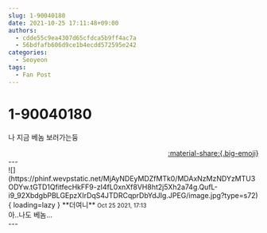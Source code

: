 ```yaml
---
slug: 1-90040180
date: 2021-10-25 17:11:48+09:00
authors:
  - cdde55c9ea4307d65cfdca5b9ff4ac7a
  - 56bdfafb606d9ce1b4ecdd572595e242
categories:
  - Seoyeon
tags:
  - Fan Post
---
```


# 1-90040180

<div class="post-container" markdown="1">
<div class="content-container md-sidebar__scrollwrap" markdown="1">

나 지금 베놈 보러가는듕

</div>
</div>

<div style="text-align: right;" markdown="1">
<a href="https://weverse.io/fromis9/fanpost/1-90040180" style="text-align: right;">:material-share:{.big-emoji}</a>
</div>
---

<div class="comments-container md-sidebar__scrollwrap" markdown="1">
<div class="comment" markdown="1">
<div class='id-container' markdown="1">
![](https://phinf.wevpstatic.net/MjAyNDEyMDZfMTk0/MDAxNzMzNDYzMTU3ODYw.tGTD1QfitfecHkFF9-zI4fL0xnXf8VH8ht2j5Xh2a74g.QufL-i9_92XbdgbPBLGEpzXIrDqS4JTDRCqprDbYdJIg.JPEG/image.jpg?type=s72){ loading=lazy }
**<span class="artist">더여니</span>** <small>Oct 25 2021, 17:13</small><br>
</div>
<div class='comment-body' markdown="1">
아..나도 베놈...
</div>
</div>
</div>
---
